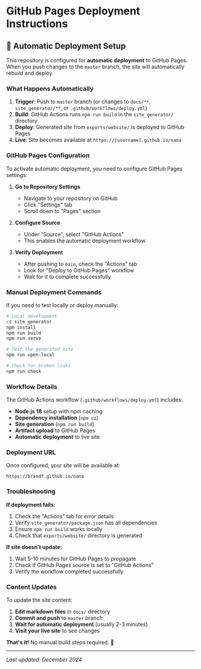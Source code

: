 # GitHub Pages Deployment Instructions

## 🚀 **Automatic Deployment Setup**

This repository is configured for **automatic deployment** to GitHub Pages. When you push changes to the `master` branch, the site will automatically rebuild and deploy.

### **What Happens Automatically**
1. **Trigger**: Push to `master` branch (or changes to `docs/**`, `site_generator/**`, or `.github/workflows/deploy.yml`)
2. **Build**: GitHub Actions runs `npm run build` in the `site_generator/` directory
3. **Deploy**: Generated site from `exports/website/` is deployed to GitHub Pages
4. **Live**: Site becomes available at `https://[username].github.io/nana`

### **GitHub Pages Configuration**

To activate automatic deployment, you need to configure GitHub Pages settings:

1. **Go to Repository Settings**
   - Navigate to your repository on GitHub
   - Click "Settings" tab
   - Scroll down to "Pages" section

2. **Configure Source**
   - Under "Source", select "GitHub Actions"
   - This enables the automatic deployment workflow

3. **Verify Deployment**
   - After pushing to `main`, check the "Actions" tab
   - Look for "Deploy to GitHub Pages" workflow
   - Wait for it to complete successfully

### **Manual Deployment Commands**

If you need to test locally or deploy manually:

```bash
# Local development
cd site_generator
npm install
npm run build
npm run serve

# Test the generated site
npm run open-local

# Check for broken links
npm run check
```

### **Workflow Details**

The GitHub Actions workflow (`.github/workflows/deploy.yml`) includes:

- **Node.js 18** setup with npm caching
- **Dependency installation** (`npm ci`)
- **Site generation** (`npm run build`)
- **Artifact upload** to GitHub Pages
- **Automatic deployment** to live site

### **Deployment URL**

Once configured, your site will be available at:
```
https://brandf.github.io/nana
```

### **Troubleshooting**

**If deployment fails:**
1. Check the "Actions" tab for error details
2. Verify `site_generator/package.json` has all dependencies
3. Ensure `npm run build` works locally
4. Check that `exports/website/` directory is generated

**If site doesn't update:**
1. Wait 5-10 minutes for GitHub Pages to propagate
2. Check if GitHub Pages source is set to "GitHub Actions"
3. Verify the workflow completed successfully

### **Content Updates**

To update the site content:
1. **Edit markdown files** in `docs/` directory
2. **Commit and push** to `master` branch
3. **Wait for automatic deployment** (usually 2-3 minutes)
4. **Visit your live site** to see changes

**That's it!** No manual build steps required. 🎉

---

*Last updated: December 2024*
